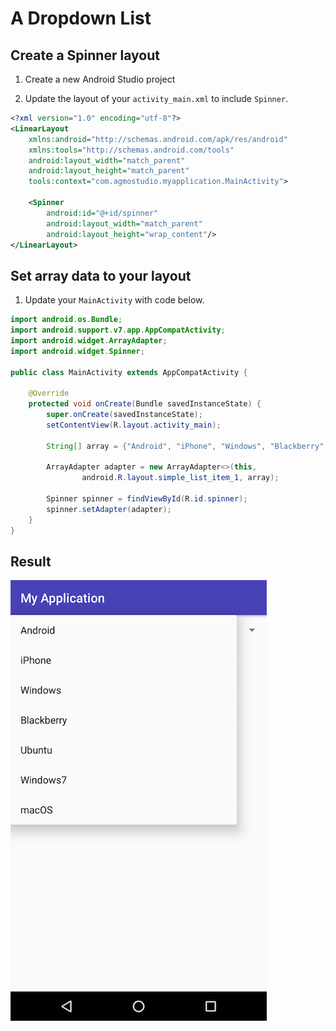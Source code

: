 # A Dropdown List

## Create a Spinner layout
1. Create a new Android Studio project

2. Update the layout of your `activity_main.xml` to include `Spinner`.
```xml
<?xml version="1.0" encoding="utf-8"?>
<LinearLayout
    xmlns:android="http://schemas.android.com/apk/res/android"
    xmlns:tools="http://schemas.android.com/tools"
    android:layout_width="match_parent"
    android:layout_height="match_parent"
    tools:context="com.agmostudio.myapplication.MainActivity">

    <Spinner
        android:id="@+id/spinner"
        android:layout_width="match_parent"
        android:layout_height="wrap_content"/>
</LinearLayout>
```

## Set array data to your layout
1. Update your `MainActivity` with code below.
  ```java
  import android.os.Bundle;
  import android.support.v7.app.AppCompatActivity;
  import android.widget.ArrayAdapter;
  import android.widget.Spinner;

  public class MainActivity extends AppCompatActivity {

      @Override
      protected void onCreate(Bundle savedInstanceState) {
          super.onCreate(savedInstanceState);
          setContentView(R.layout.activity_main);

          String[] array = {"Android", "iPhone", "Windows", "Blackberry", "Ubuntu", "Windows7", "macOS"};

          ArrayAdapter adapter = new ArrayAdapter<>(this,
                  android.R.layout.simple_list_item_1, array);

          Spinner spinner = findViewById(R.id.spinner);
          spinner.setAdapter(adapter);
      }
  }
  ```

## Result
![Spinner](https://github.com/AgmoStudioSdnBhd/AndroidBeginner/raw/master/art/spinner.png)

